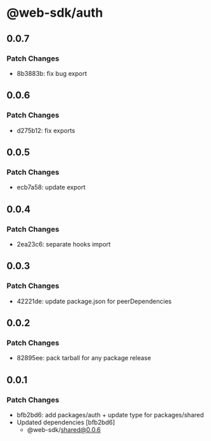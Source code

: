 # @web-sdk/auth

## 0.0.7

### Patch Changes

- 8b3883b: fix bug export

## 0.0.6

### Patch Changes

- d275b12: fix exports

## 0.0.5

### Patch Changes

- ecb7a58: update export

## 0.0.4

### Patch Changes

- 2ea23c6: separate hooks import

## 0.0.3

### Patch Changes

- 42221de: update package.json for peerDependencies

## 0.0.2

### Patch Changes

- 82895ee: pack tarball for any package release

## 0.0.1

### Patch Changes

- bfb2bd6: add packages/auth + update type for packages/shared
- Updated dependencies [bfb2bd6]
  - @web-sdk/shared@0.0.6
